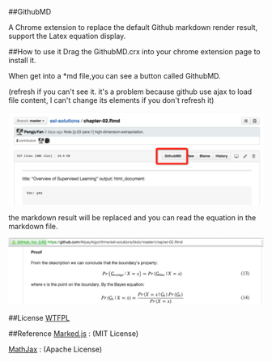 ##GithubMD

A Chrome extension to replace the default Github markdown render result, support the Latex equation display.

##How to use it
Drag the GithubMD.crx into your chrome extension page to install it.

When get into a *md file,you can see a button called GithubMD.

(refresh if you can't see it. it's a problem because github use ajax to load file content, I can't change its elements if you don't refresh it)

![img](https://raw.githubusercontent.com/justdark/GithubMD/master/effect.png)

the markdown result will be replaced and you can read the equation in the markdown file.

![img](https://raw.githubusercontent.com/justdark/GithubMD/master/effect2.png)

##License
[WTFPL](http://www.wtfpl.net/)

##Reference
[Marked.js](https://github.com/chjj/marked) : (MIT License)

[MathJax](https://www.mathjax.org/) : (Apache License)
